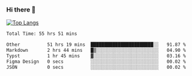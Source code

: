 ### Hi there 👋

[![Top Langs](https://github-readme-stats.vercel.app/api/top-langs/?username=Lslightly&layout=compact)](https://github.com/anuraghazra/github-readme-stats)

<!--START_SECTION:waka-->

```txt
Total Time: 55 hrs 51 mins

Other          51 hrs 19 mins  ███████████████████████░░   91.87 %
Markdown       2 hrs 44 mins   █▒░░░░░░░░░░░░░░░░░░░░░░░   04.90 %
Typst          1 hr 45 mins    ▓░░░░░░░░░░░░░░░░░░░░░░░░   03.16 %
Figma Design   0 secs          ░░░░░░░░░░░░░░░░░░░░░░░░░   00.02 %
JSON           0 secs          ░░░░░░░░░░░░░░░░░░░░░░░░░   00.02 %
```

<!--END_SECTION:waka-->

